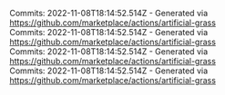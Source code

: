 Commits: 2022-11-08T18:14:52.514Z - Generated via https://github.com/marketplace/actions/artificial-grass
<br>
Commits: 2022-11-08T18:14:52.514Z - Generated via https://github.com/marketplace/actions/artificial-grass
<br>
Commits: 2022-11-08T18:14:52.514Z - Generated via https://github.com/marketplace/actions/artificial-grass
<br>
Commits: 2022-11-08T18:14:52.514Z - Generated via https://github.com/marketplace/actions/artificial-grass
<br>
